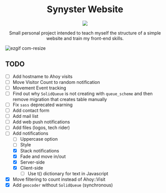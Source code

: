 <center>

# Synyster Website

[<img src="https://img.shields.io/badge/website-link-blue">](https://synyster.ch)

Small personal project intended to teach myself the structure of a simple website and train my front-end skills.

</center>

![ezgif com-resize](https://github.com/user-attachments/assets/39635fcb-da16-4492-af24-33c463312141)

## TODO

- [ ] Add hostname to Ahoy visits
- [ ] Move Visitor Count to random notification
- [ ] Movement Event tracking
- [ ] Find out why `SolidQueue` is not creating with `queue_scheme` and then remove migration that creates table manually
- [ ] Fix `sass` deprecated warning
- [ ] Add contact form
- [ ] Add mail list
- [ ] Add web push notifications
- [ ] Add files (logos, tech rider)
- [ ] Add notifications
  - [ ] Uppercase option
  - [ ] Style
  - [X] Stack notifications
  - [X] Fade and move in/out
  - [X] Server-side
  - [X] Client-side
    - [ ] Use t() dictionary for text in Javascript
- [X] Move filtering to count instead of Ahoy::Visit
- [X] Add `geocoder` without `SolidQueue` (synchronous)
